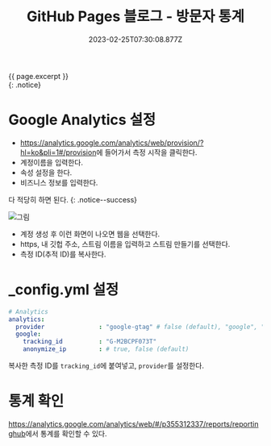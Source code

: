 ﻿---  
title: GitHub Pages 블로그 - 방문자 통계
excerpt: Google Analytics를 이용한 블로그의 방문자 통계보기

categories:
  - githubpages
tag:
  - blog

date: 2023-02-25T07:30:08.877Z
last_modified_at: 2023-02-25T07:30:08.877Z 
---  
  
{{ page.excerpt }}  
{: .notice}

# Google Analytics 설정
- <https://analytics.google.com/analytics/web/provision/?hl=ko&pli=1#/provision>에 들어가서 측정 시작을 클릭한다.
- 계정이름을 입력한다.
- 속성 설정을 한다.
- 비즈니스 정보를 입력한다.

다 적당히 하면 된다.
{: .notice--success}

![그림](https://cdn.jsdelivr.net/gh/chinsun9/chinsun9.github.io@master/images/github-blog-page-google-analytics%EB%A1%9C-%EC%B8%A1%EC%A0%95%ED%95%98%EA%B8%B020201120/4.jpg)<br>

- 계정 생성 후 이런 화면이 나오면 웹을 선택한다.
- https, 내 깃헙 주소, 스트림 이름을 입력하고 스트림 만들기를 선택한다.
- 측정 ID(추적 ID)를 복사한다.

# _config.yml 설정

```yml
# Analytics
analytics:
  provider               : "google-gtag" # false (default), "google", "google-universal", "google-gtag", "custom"
  google:
    tracking_id          : "G-M2BCPF073T"
    anonymize_ip         : # true, false (default)
```
복사한 측정 ID를 `tracking_id`에 붙여넣고, `provider`를 설정한다.

# 통계 확인

<https://analytics.google.com/analytics/web/#/p355312337/reports/reportinghub>에서 통계를 확인할 수 있다.